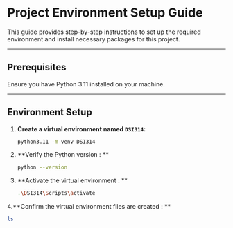 # Project Environment Setup Guide

This guide provides step-by-step instructions to set up the required environment and install necessary packages for this project.

---

## Prerequisites
Ensure you have Python 3.11 installed on your machine.

---

## Environment Setup

1. **Create a virtual environment named `DSI314`:**
   ```bash
   python3.11 -m venv DSI314

2. **Verify the Python version : **
   ```bash
   python --version

3. **Activate the virtual environment : **
   ```bash
   .\DSI314\Scripts\activate

4.**Confirm the virtual environment files are created : **
   ```bash
   ls
